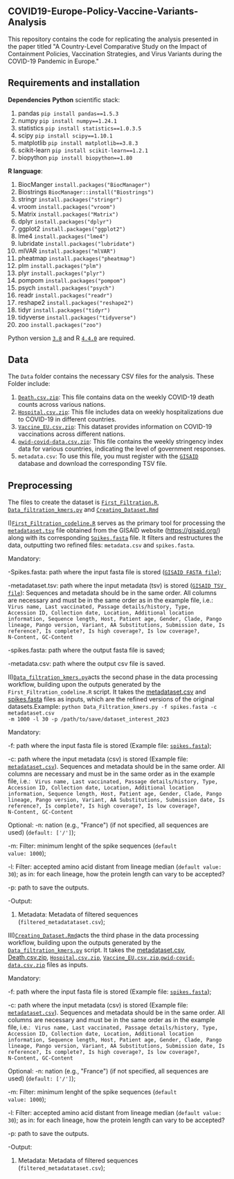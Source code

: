 ## COVID19-Europe-Policy-Vaccine-Variants-Analysis
This repository contains the code for replicating the analysis presented in the paper titled "A Country-Level Comparative Study on the Impact of Containment Policies, Vaccination Strategies, and Virus Variants during the COVID-19 Pandemic in Europe."

## Requirements and installation

**Dependencies**
**Python** scientific stack: 
1. pandas <code>pip install pandas==1.5.3</code>
2. numpy <code>pip install numpy==1.24.1</code>
3. statistics <code>pip install statistics==1.0.3.5</code>
4. scipy <code>pip install scipy==1.10.1</code>
5. matplotlib <code>pip install matplotlib==3.8.3</code>
6. scikit-learn <code>pip install scikit-learn==1.2.1</code>
7. biopython <code>pip install biopython==1.80</code> 

**R language**:
1. BiocManger <code>install.packages("BiocManager")</code>
2. Biostrings <code>BiocManager::install("Biostrings")</code>
3. stringr <code>install.packages("stringr")</code>
4. vroom <code>install.packages("vroom")</code>
5. Matrix <code>install.packages("Matrix")</code>
6. dplyr <code>install.packages("dplyr")</code>
7. ggplot2 <code>install.packages("ggplot2")</code>
8. lme4 <code>install.packages("lme4")</code>
9. lubridate <code>install.packages("lubridate")</code>
10. mlVAR <code>install.packages("mlVAR")</code>
11. pheatmap <code>install.packages("pheatmap")</code>
12. plm <code>install.packages("plm")</code>
13. plyr <code>install.packages("plyr")</code>
14. pompom <code>install.packages("pompom")</code>
15. psych <code>install.packages("psych")</code>
16. readr <code>install.packages("readr")</code>
17. reshape2 <code>install.packages("reshape2")</code>
18. tidyr <code>install.packages("tidyr")</code>
19. tidyverse <code>install.packages("tidyverse")</code>
20. zoo <code>install.packages("zoo")</code>

Python version <code>[3.8](https://www.python.org/downloads/release/python-390/)</code> and R <code>[4.4.0](https://cran.r-project.org/bin/windows/base/)</code> are required. 

## Data
The <code>Data</code> folder contains the necessary CSV files for the analysis. These Folder include:
1. <code>[Death.csv.zip](Data/Death.csv.zip)</code>: This file contains data on the weekly COVID-19 death counts across various nations.
2. <code>[Hospital.csv.zip](Data/Hospital.csv.zip)</code>: This file includes data on weekly hospitalizations due to COVID-19 in different countries.
3. <code>[Vaccine_EU.csv.zip](Data/Vaccine_EU.csv.zip)</code>: This dataset provides information on COVID-19 vaccinations across different nations.
4. <code>[owid-covid-data.csv.zip](Data/owid-covid-data.csv.zip)</code>: This file contains the weekly stringency index data for various countries, indicating the level of government responses.
5. <code>metadata.csv</code>: To use this file, you must register with the <code>[GISAID](https://gisaid.org/)</code> database and download the corresponding TSV file.

## Preprocessing
The files to create the dataset is <code>[First_Filtration.R](Preprocessing/First_Filtration.R)</code>, <code>[Data_filtration_kmers.py](Preprocessing/Data_Filtration_kmers.py)</code> and <code>[Creating_Dataset.Rmd](Preprocessing/Creating_Dataset.Rmd)</code>

I)<code>[First_Filtration_codeline.R](FeatureExtraction/First_Filtration_codeline.R)</code> serves as the primary tool for processing the <code>[metadataset.tsv](https://gisaid.org/)</code> file obtained from the GISAID website (https://gisaid.org/) along with its corresponding <code>[Spikes.fasta](https://gisaid.org/)</code> file. It filters and restructures the data, outputting two refined files: <code>metadata.csv</code> and <code>spikes.fasta</code>.


Mandatory:


-Spikes.fasta: path where the input fasta file is stored (<code>[GISAID FASTA file](https://gisaid.org/)</code>);

-metadataset.tsv: path where the input metadata (tsv) is stored (<code>[GISAID TSV file](https://gisaid.org/)</code>): Sequences and metadata should be in the same order. All columns are necessary and must be in the same order as in the example file, i.e.: <code> Virus name, Last vaccinated, Passage details/history, Type, Accession ID, Collection date, Location, Additional location information, Sequence length, Host, Patient age, Gender, Clade, Pango lineage, Pango version, Variant, AA Substitutions, Submission date, Is reference?, Is complete?, Is high coverage?, Is low coverage?, N-Content, GC-Content</code>

-spikes.fasta: path where the output fasta file is saved;

-metadata.csv: path where the output csv file is saved.

II)<code>[Data_filtration_kmers.py](Preprocessing/Data_Filtration_kmers.py)</code>acts the second phase in the data processing workflow, building upon the outputs generated by the <code>First_Filtration_codeline.R</code> script. It takes the [metadataset.csv](https://gisaid.org/) and [spikes.fasta](https://gisaid.org/) files as inputs, which are the refined versions of the original datasets.Example: <code>python Data_Filtration_kmers.py -f spikes.fasta -c metadataset.csv -m 1000 -l 30 -p /path/to/save/dataset_interest_2023 </code>


Mandatory:

-f: path where the input fasta file is stored (Example file: <code>[spikes.fasta](data_github/spikes.fasta)</code>);

-c: path where the input metadata (csv) is stored (Example file: <code>[metadataset.csv](data_github/metadataset.csv)</code>). Sequences and metadata should be in the same order. All columns are necessary and must be in the same order as in the example file, i.e.: <code> Virus name, Last vaccinated, Passage details/history, Type, Accession ID, Collection date, Location, Additional location information, Sequence length, Host, Patient age, Gender, Clade, Pango lineage, Pango version, Variant, AA Substitutions, Submission date, Is reference?, Is complete?, Is high coverage?, Is low coverage?, N-Content, GC-Content</code>


Optional:
-n: nation (e.g., "France") (if not specified, all sequences are used) (<code>default: ['/']</code>);

-m: Filter: minimum lenght of the spike sequences (<code>default value: 1000</code>); 

-l: Filter: accepted amino acid distant from lineage median (<code>default value: 30</code>); as in: for each lineage, how the protein length can vary to be accepted?

-p: path to save the outputs.


-Output:

1) Metadata: Metadata of filtered sequences (<code>filtered_metadatataset.csv</code>);


III)<code>[Creating_Dataset.Rmd](Preprocessing/Creating_Dataset.Rmd)</code>acts the third phase in the data processing workflow, building upon the outputs generated by the <code>[Data_filtration_kmers.py](Preprocessing/Data_Filtration_kmers.py)</code> script. It takes the [metadataset.csv](data_github/metadataset.csv), [Death.csv.zip](Data/Death.csv.zip), <code>[Hospital.csv.zip](Data/Hospital.csv.zip)</code>, <code>[Vaccine_EU.csv.zip](Data/Vaccine_EU.csv.zip)</code>,<code>[owid-covid-data.csv.zip](Data/owid-covid-data.csv.zip)</code> files as inputs. 


Mandatory:

-f: path where the input fasta file is stored (Example file: <code>[spikes.fasta](https://gisaid.org/)</code>);

-c: path where the input metadata (csv) is stored (Example file: <code>[metadataset.csv](https://gisaid.org/)</code>). Sequences and metadata should be in the same order. All columns are necessary and must be in the same order as in the example file, i.e.: <code> Virus name, Last vaccinated, Passage details/history, Type, Accession ID, Collection date, Location, Additional location information, Sequence length, Host, Patient age, Gender, Clade, Pango lineage, Pango version, Variant, AA Substitutions, Submission date, Is reference?, Is complete?, Is high coverage?, Is low coverage?, N-Content, GC-Content</code>


Optional:
-n: nation (e.g., "France") (if not specified, all sequences are used) (<code>default: ['/']</code>);

-m: Filter: minimum lenght of the spike sequences (<code>default value: 1000</code>); 

-l: Filter: accepted amino acid distant from lineage median (<code>default value: 30</code>); as in: for each lineage, how the protein length can vary to be accepted?

-p: path to save the outputs.


-Output:

1) Metadata: Metadata of filtered sequences (<code>filtered_metadatataset.csv</code>);
